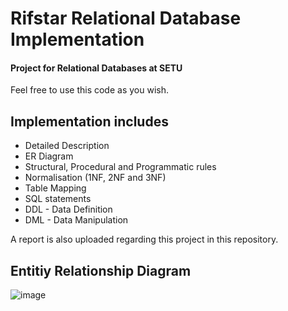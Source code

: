 # Rifstar Relational Database Implementation
#### Project for Relational Databases at SETU

Feel free to use this code as you wish.


## Implementation includes
 - Detailed Description
 - ER Diagram
 - Structural, Procedural and Programmatic rules
 - Normalisation (1NF, 2NF and 3NF)
 - Table Mapping
 - SQL statements
 - DDL - Data Definition
 - DML - Data Manipulation

A report is also uploaded regarding this project in this repository.


## Entitiy Relationship Diagram
![image](https://github.com/user-attachments/assets/e4c52209-213b-4de0-ae83-8a53e220a5ca)



